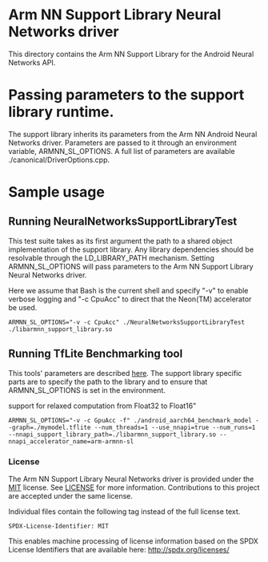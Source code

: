 # Arm NN Support Library Neural Networks driver

This directory contains the Arm NN Support Library for the Android Neural Networks API.

# Passing parameters to the support library runtime.

The support library inherits its parameters from the Arm NN Android Neural Networks driver. Parameters are passed to it through an environment variable, ARMNN_SL_OPTIONS. A full list of parameters are available ./canonical/DriverOptions.cpp.

# Sample usage

## Running NeuralNetworksSupportLibraryTest

This test suite takes as its first argument the path to a shared object implementation of the support library. Any library dependencies should be resolvable through the LD_LIBRARY_PATH mechanism. Setting ARMNN_SL_OPTIONS will pass parameters to the Arm NN Support Library Neural Networks driver.

Here we assume that Bash is the current shell and specify "-v" to enable verbose logging and "-c CpuAcc" to direct that the Neon(TM) accelerator be used.
~~~
ARMNN_SL_OPTIONS="-v -c CpuAcc" ./NeuralNetworksSupportLibraryTest ./libarmnn_support_library.so
~~~

## Running TfLite Benchmarking tool

This tools' parameters are described [here](https://www.tensorflow.org/lite/performance/measurement). The support library specific parts are to specify the path to the library and to ensure that ARMNN_SL_OPTIONS is set in the environment.

support for relaxed computation from Float32 to Float16"
~~~
ARMNN_SL_OPTIONS="-v -c GpuAcc -f" ./android_aarch64_benchmark_model --graph=./mymodel.tflite --num_threads=1 --use_nnapi=true --num_runs=1 --nnapi_support_library_path=./libarmnn_support_library.so --nnapi_accelerator_name=arm-armnn-sl
~~~

### License

The Arm NN Support Library Neural Networks driver is provided under the [MIT](https://spdx.org/licenses/MIT.html) license.
See [LICENSE](LICENSE) for more information. Contributions to this project are accepted under the same license.

Individual files contain the following tag instead of the full license text.

    SPDX-License-Identifier: MIT

This enables machine processing of license information based on the SPDX License Identifiers that are available here: http://spdx.org/licenses/

